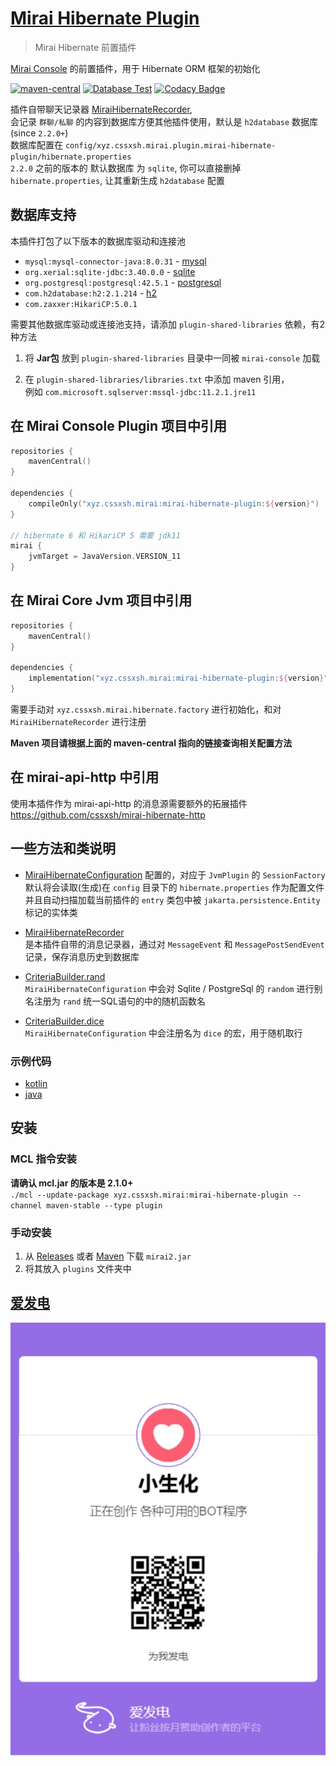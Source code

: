 # [Mirai Hibernate Plugin](https://github.com/cssxsh/mirai-hibernate-plugin)

> Mirai Hibernate 前置插件

[Mirai Console](https://github.com/mamoe/mirai-console) 的前置插件，用于 Hibernate ORM 框架的初始化

[![maven-central](https://img.shields.io/maven-central/v/xyz.cssxsh.mirai/mirai-hibernate-plugin)](https://search.maven.org/artifact/xyz.cssxsh.mirai/mirai-hibernate-plugin)
[![Database Test](https://github.com/cssxsh/mirai-hibernate-plugin/actions/workflows/test.yml/badge.svg)](https://github.com/cssxsh/mirai-hibernate-plugin/actions/workflows/test.yml)
[![Codacy Badge](https://app.codacy.com/project/badge/Grade/f82572fd42324ce19df9d1639250127d)](https://www.codacy.com/gh/cssxsh/mirai-hibernate-plugin/dashboard?utm_source=github.com&amp;utm_medium=referral&amp;utm_content=cssxsh/mirai-hibernate-plugin&amp;utm_campaign=Badge_Grade)

插件自带聊天记录器 [MiraiHibernateRecorder](src/main/kotlin/xyz/cssxsh/mirai/hibernate/MiraiHibernateLoader.kt),  
会记录 `群聊/私聊` 的内容到数据库方便其他插件使用，默认是 `h2database` 数据库(since `2.2.0+`)  
数据库配置在 `config/xyz.cssxsh.mirai.plugin.mirai-hibernate-plugin/hibernate.properties`  
`2.2.0` 之前的版本的 默认数据库 为 `sqlite`, 你可以直接删掉 `hibernate.properties`, 让其重新生成 `h2database` 配置  

## 数据库支持

本插件打包了以下版本的数据库驱动和连接池

*   `mysql:mysql-connector-java:8.0.31` - [mysql](example/mysql.hibernate.properties)
*   `org.xerial:sqlite-jdbc:3.40.0.0` - [sqlite](example/sqlite.hibernate.properties)
*   `org.postgresql:postgresql:42.5.1` - [postgresql](example/postgresql.hibernate.properties)
*   `com.h2database:h2:2.1.214` - [h2](example/h2.hibernate.properties)
*   `com.zaxxer:HikariCP:5.0.1`

需要其他数据库驱动或连接池支持，请添加 `plugin-shared-libraries` 依赖，有2种方法

1.  将 **Jar包** 放到 `plugin-shared-libraries` 目录中一同被 `mirai-console` 加载

2.  在 `plugin-shared-libraries/libraries.txt` 中添加 maven 引用，  
    例如 `com.microsoft.sqlserver:mssql-jdbc:11.2.1.jre11`

## 在 Mirai Console Plugin 项目中引用

```kotlin
repositories {
    mavenCentral()
}

dependencies {
    compileOnly("xyz.cssxsh.mirai:mirai-hibernate-plugin:${version}")
}

// hibernate 6 和 HikariCP 5 需要 jdk11
mirai {
    jvmTarget = JavaVersion.VERSION_11
}
```

## 在 Mirai Core Jvm 项目中引用

```kotlin
repositories {
    mavenCentral()
}

dependencies {
    implementation("xyz.cssxsh.mirai:mirai-hibernate-plugin:${version}")
}
```
需要手动对 `xyz.cssxsh.mirai.hibernate.factory` 进行初始化，和对 `MiraiHibernateRecorder` 进行注册

**Maven 项目请根据上面的 maven-central 指向的链接查询相关配置方法**

## 在 mirai-api-http 中引用

使用本插件作为 mirai-api-http 的消息源需要额外的拓展插件 <https://github.com/cssxsh/mirai-hibernate-http> 

## 一些方法和类说明

*   [MiraiHibernateConfiguration](src/main/kotlin/xyz/cssxsh/mirai/hibernate/MiraiHibernateConfiguration.kt)
    配置的，对应于 `JvmPlugin` 的 `SessionFactory`  
    默认将会读取(生成)在 `config` 目录下的 `hibernate.properties` 作为配置文件  
    并且自动扫描加载当前插件的 `entry` 类包中被 `jakarta.persistence.Entity` 标记的实体类

*   [MiraiHibernateRecorder](src/main/kotlin/xyz/cssxsh/mirai/hibernate/MiraiHibernateRecorder.kt)  
    是本插件自带的消息记录器，通过对 `MessageEvent` 和 `MessagePostSendEvent` 记录，保存消息历史到数据库

*   [CriteriaBuilder.rand](src/main/kotlin/xyz/cssxsh/hibernate/Criteria.kt)  
    `MiraiHibernateConfiguration` 中会对 Sqlite / PostgreSql 的 `random` 进行别名注册为 `rand` 统一SQL语句的中的随机函数名

*   [CriteriaBuilder.dice](src/main/kotlin/xyz/cssxsh/hibernate/Criteria.kt)  
    `MiraiHibernateConfiguration` 中会注册名为 `dice` 的宏，用于随机取行

### 示例代码

*   [kotlin](src/test/kotlin/xyz/cssxsh/mirai/test/MiraiHibernatePluginTest.kt)
*   [java](src/test/java/xyz/cssxsh/mirai/test/MiraiHibernateDemo.java)

## 安装

### MCL 指令安装

**请确认 mcl.jar 的版本是 2.1.0+**  
`./mcl --update-package xyz.cssxsh.mirai:mirai-hibernate-plugin --channel maven-stable --type plugin`

### 手动安装

1.  从 [Releases](https://github.com/cssxsh/mirai-hibernate-plugin/releases) 或者 [Maven](https://repo1.maven.org/maven2/xyz/cssxsh/mirai/mirai-hibernate-plugin/) 下载 `mirai2.jar`
2.  将其放入 `plugins` 文件夹中

## [爱发电](https://afdian.net/@cssxsh)

![afdian](.github/afdian.jpg)